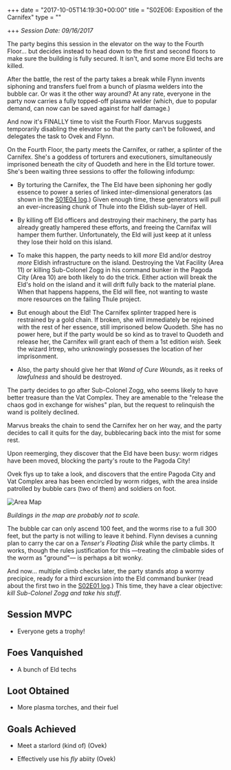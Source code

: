 +++
date = "2017-10-05T14:19:30+00:00"
title = "S02E06: Exposition of the Carnifex"
type = ""

+++
*Session Date: 09/16/2017*

The party begins this session in the elevator on the way to the Fourth Floor... but decides instead to head down to the first and second floors to make sure the building is fully secured. It isn't, and some more Eld techs are killed.

<!--more-->

After the battle, the rest of the party takes a break while Flynn invents siphoning and transfers fuel from a bunch of plasma welders into the bubble car. Or was it the other way around? At any rate, everyone in the party now carries a fully topped-off plasma welder (which, due to popular demand, can now can be saved against for half damage.)

And now it's FINALLY time to visit the Fourth Floor. Marvus suggests temporarily disabling the elevator so that the party can't be followed, and delegates the task to Ovek and Flynn.

On the Fourth Floor, the party meets the Carnifex, or rather, a splinter of the Carnifex. She's a goddess of torturers and executioners, simultaneously imprisoned beneath the city of Quodeth and here in the Eld torture tower. She's been waiting three sessions to offer the following infodump:

*  By torturing the Carnifex, the The Eld have been siphoning her godly essence to power a series of linked inter-dimensional generators (as shown in the [S01E04 log](/2017/08/s02e04-the-corpselvator/#wallmap).) Given enough time, these generators will pull an ever-increasing chunk of Thule into the Eldish sub-layer of Hell. 

* By killing off Eld officers and destroying their machinery, the party has already greatly hampered these efforts, and freeing the Carnifax will hamper them further. Unfortunately, the Eld will just keep at it unless they lose their hold on this island. 

* To make this happen, the party needs to kill _more_ Eld and/or destroy _more_ Eldish infrastructure on the island.  Destroying the Vat Facility (Area 11) or killing Sub-Colonel Zogg in his command bunker in the Pagoda City (Area 10) are both likely to do the trick. Either action will break the Eld's hold on the island and it will drift fully back to the material plane. When that happens happens, the Eld will flee, not wanting to waste more resources on the failing Thule project.


* But enough about the Eld! The Carnifex splinter trapped here is restrained by a gold chain. If broken, she will immediately be rejoined with the rest of her essence, still imprisoned below Quodeth. She has no power here, but if the party would be so kind as to travel to Quodeth and release her, the Carnifex will grant each of them a 1st edition *wish*. Seek the wizard Irtrep, who unknowingly possesses the location of her imprisonment.

* Also, the party should give her that *Wand of Cure Wounds*, as it reeks of *lawfulness* and should be destroyed.

The party decides to go after Sub-Colonel Zogg, who seems likely to have better treasure than the Vat Complex. They are amenable to the "release the chaos god in exchange for wishes" plan, but the request to relinquish the wand is politely declined.

Marvus breaks the chain to send the Carnifex her on her way, and the party decides to call it quits for the day, bubblecaring back into the mist for some rest. 

Upon reemerging, they discover that the Eld have been busy: worm ridges have been moved, blocking the party's route to the Pagoda City!

Ovek flys up to take a look, and discovers that the entire Pagoda City and Vat Complex area has been encircled by worm ridges, with the area inside patrolled by bubble cars (two of them) and soldiers on foot.

![Area Map](/uploads/session_6_map.png)

_Buildings in the map are probably not to scale._

The bubble car can only ascend 100 feet, and the worms rise to a full 300 feet, but the party is not willing to leave it behind. Flynn devises a cunning plan to carry the car on a _Tenser's Floating Disk_ while the party climbs. It works, though the rules justification for this &mdash;treating the climbable sides of the worm as "ground"&mdash; is perhaps a bit wonky.

And now... multiple climb checks later, the party stands atop a wormy precipice, ready for a third excursion into the Eld command bunker (read about the first two in the [S02E01 log](/2017/04/s02e01-city-of-the-eld/#area10).) This time, they have a clear objective: *kill Sub-Colonel Zogg and take his stuff*. 

## Session MVPC

* Everyone gets a trophy!

## Foes Vanquished

* A bunch of Eld techs

## Loot Obtained

* More plasma torches, and their fuel

## Goals Achieved

* Meet a starlord (kind of) (Ovek)

* Effectively use his *fly* abiity (Ovek)
